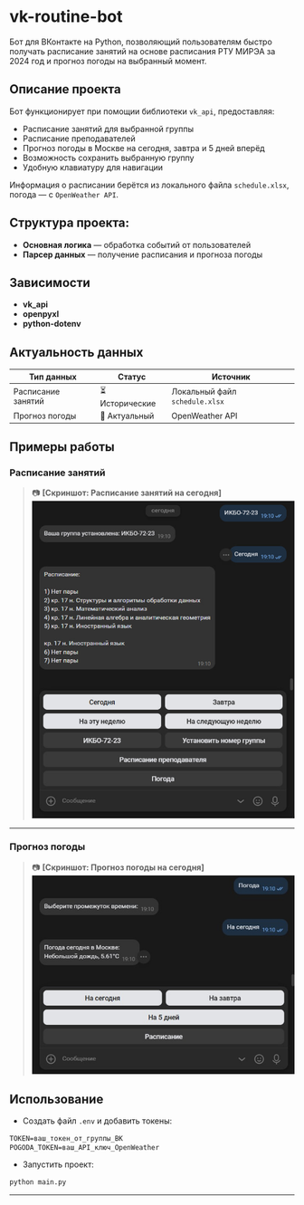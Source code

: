 # vk-routine-bot

Бот для ВКонтакте на Python, позволяющий пользователям быстро получать расписание занятий на основе расписания РТУ МИРЭА за 2024 год и прогноз погоды на выбранный момент.

## Описание проекта

Бот функционирует при помощии библиотеки `vk_api`, предоставляя:

- Расписание занятий для выбранной группы
- Расписание преподавателей
- Прогноз погоды в Москве на сегодня, завтра и 5 дней вперёд
- Возможность сохранить выбранную группу
- Удобную клавиатуру для навигации

Информация о расписании берётся из локального файла `schedule.xlsx`, погода — с `OpenWeather API`.

## Структура проекта:
- **Основная логика** — обработка событий от пользователей
- **Парсер данных** — получение расписания и прогноза погоды


## Зависимости

- **vk_api**
- **openpyxl**
- **python-dotenv**



## Актуальность данных

| Тип данных           | Статус         | Источник                                   |
|----------------------|----------------|--------------------------------------------|
| Расписание занятий    | ⏳ Исторические | Локальный файл `schedule.xlsx`             |
| Прогноз погоды        | 🔄 Актуальный  | OpenWeather API                            |

## Примеры работы

### Расписание занятий
> 📷 **[Скриншот: Расписание занятий на сегодня]**
![schedule.jpg](screenshots%2Fschedule.jpg)

---

### Прогноз погоды
> 📷 **[Скриншот: Прогноз погоды на сегодня]**
![weather.jpg](screenshots%2Fweather.jpg)

## Использование

* Создать файл `.env` и добавить токены:

```
TOKEN=ваш_токен_от_группы_ВК
POGODA_TOKEN=ваш_API_ключ_OpenWeather
```

* Запустить проект:

```bash
python main.py
```

---
